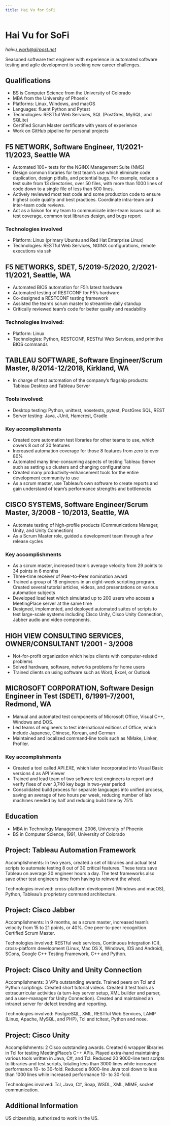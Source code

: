 ```yaml
---
title: Hai Vu for SoFi
---
```


# Hai Vu for SoFi

*haivu\_work@airpost.net*

Seasoned software test engineer with experience in automated software
testing and agile development is seeking new career challenges.

## Qualifications

* BS is Computer Science from the University of Colorado  
* MBA from the University of Phoenix  
* Platforms: Linux, Windows, and macOS  
* Languages: fluent Python and Pytest  
* Technologies: RESTful Web Services, SQL (PostGres, MySQL, and SQLite)  
* Certified Scrum Master certificate with years of experience  
* Work on GitHub pipeline for personal projects


## F5 NETWORK, Software Engineer, 11/2021-11/2023, Seattle WA

* Automated 100+ tests for the NGINX Management Suite (NMS)
* Design common libraries for test team’s use which eliminate code
  duplication, design pitfalls, and potential bugs. For example, reduce
  a test suite from 13 directories, over 50 files, with more than 1000
  lines of code down to a single file of less than 500 lines.
* Actively reviewed most test code and some production code to ensure
  highest code quality and best practices. Coordinate intra-team and
  inter-team code reviews.
* Act as a liaison for my team to communicate inter-team issues such as
  test coverage, common test libraries design, and bugs report

### Technologies involved  

* Platform: Linux (primary Ubuntu and Red Hat Enterprise Linux)
* Technologies: RESTful Web Services, NGINX configurations, remote
  executions via ssh

## F5 NETWORKS, SDET, 5/2019-5/2020, 2/2021-11/2021, Seattle, WA

* Automated BIOS automation for F5’s latest hardware
* Automated testing of RESTCONF for F5’s hardware
* Co-designed a RESTCONF testing framework
* Assisted the team’s scrum master to streamline daily standup
* Critically reviewed team’s code for better quality and readability

### Technologies involved:  
  * Platform: Linux  
  * Technologies: Python, RESTCONF, RESTful Web Services, and primitive BIOS commands

## TABLEAU SOFTWARE, Software Engineer/Scrum Master, 8/2014-12/2018, Kirkland, WA

* In charge of test automation of the company’s flagship products: Tableau Desktop and Tableau Server  

### Tools involved:   
* Desktop testing: Python, unittest, nosetests, pytest, PostGres SQL, REST  
* Server testing: Java, JUnit, Hamcrest, Gradle

### Key accomplishments

* Created core automation test libraries for other teams to use, which covers 8 out of 30 features  
* Increased automation coverage for those 8 features from zero to over 80%  
* Automated many time-consuming aspects of testing Tableau Server such as setting up clusters and changing configurations  
* Created many productivity-enhancement tools for the entire development community to use  
* As a scrum master, use Tableau’s own software to create reports and gain understand of team’s performance strengths and bottlenecks

## CISCO SYSTEMS, Software Engineer/Scrum Master, 3/2008 \- 10/2013, Seattle, WA

* Automate testing of high-profile products (Communications Manager,
  Unity, and Unity Connection)
* As a Scrum Master role, guided a development team through a few
  release cycles

### Key accomplishments

* As a scrum master, increased team’s average velocity from 29 points to
  34 points in 6 months
* Three-time receiver of Peer-to-Peer nomination award
* Trained a group of 18 engineers in an eight-week scripting program.
  Created several tutorial articles, videos, and presentations on
  various automation subjects
* Developed load test which simulated up to 200 users who access a
  MeetingPlace server at the same time
* Designed, implemented, and deployed automated suites of scripts to
  test large-scale systems including Cisco Unity, Cisco Unity
  Connection, Jabber audio and video components.

## HIGH VIEW CONSULTING SERVICES, OWNER/CONSULTANT 1/2001 \- 3/2008

* Not-for-profit organization which helps clients with computer-related
  problems
* Solved hardware, software, networks problems for home users
* Trained clients on using software such as Word, Excel, or Outlook


## MICROSOFT CORPORATION, Software Design Engineer in Test (SDET), 6/1991–7/2001, Redmond, WA

* Manual and automated test components of Microsoft Office, Visual C++,
  Windows and DOS.
* Led teams of engineers to test international editions of Office, which
  include Japanese, Chinese, Korean, and German
* Maintained and localized command-line tools such as NMake, Linker,
  Profiler.

### Key accomplishments

* Created a tool called API.EXE, which later incorporated into Visual
  Basic versions 4 as API Viewer
* Trained and lead team of two software test engineers to report and
  verify fixes of over 3,740 key bugs in two-year period
* Consolidated build process for separate languages into unified
  process, saving an average of two hours per week, reducing number of
  lab machines needed by half and reducing build time by 75%

## Education

* MBA in Technology Management, 2006, University of Phoenix
* BS in Computer Science, 1991, University of Colorado

## Project: Tableau Automation Framework

Accomplishments: In two years, created a set of libraries and actual test
scripts to automate testing 8 out of 30 critical features. These tests
save Tableau on average 30 engineer hours a day. The test frameworks
also save other test engineers time from having to reinvent the wheel.

Technologies involved: cross-platform development (Windows and macOS),
Python, Tableau’s proprietary command architecture.

## Project: Cisco Jabber

Accomplishments: In 9 months, as a scrum master, increased
team’s velocity from 15 to 21 points, or 40%. One peer-to-peer
recognition. Certified Scrum Master.

Technologies involved: RESTful web services, Continuous Integration (CI),
cross-platform development (Linux, Mac OS X, Windows, IOS and Android),
SCons, Google C++ Testing Framework, C++ and Python.

## Project: Cisco Unity and Unity Connection

Accomplishments: 3 VP’s outstanding awards. Trained peers on Tcl and
Python scriptings. Created short tutorial videos. Created 3 test tools
as extracurricular activities (a turn-key server setup, XML builder and
parser, and a user-manager for Unity Connection). Created and maintained
an intranet server for defect trending and reporting.

Technologies involved: PostgreSQL, XML, RESTful Web Services, LAMP
(Linux, Apache, MySQL, and PHP), Tcl and tcltest, Python and nose.

## Project: Cisco Unity

Accomplishments: 2 Cisco outstanding awards. Created 6 wrapper libraries
in Tcl for testing MeetingPlace’s C++ APIs. Played extra-hand
maintaining various tools written in Java, C\#, and Tcl. Reduced 20
9000-line test scripts to libraries and test scripts, totaling less than
3000 lines while increased performance 10- to 30-fold. Reduced a 6000-line
Java tool down to less than 1000 lines while increased performance 10-
to 30-fold.

Technologies involved: Tcl, Java, C\#, Soap, WSDL, XML, MIME, socket
communication.

## Additional Information

US citizenship, authorized to work in the US. 
